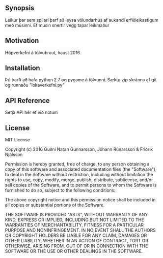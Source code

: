 ## Synopsis

Leikur þar sem spilari þarf að leysa völundarhús af aukandi erfiðleikastigum með músinni. Ef músin snertir vegg tapar leikmaður

## Motivation

Hópverkefni á tölvubraut, haust 2016

## Installation

Þú þarft að hafa python 2.7 og pygame á tölvunni.
Sæktu zip skránna af git og runnaðu "lokaverkefni.py"

## API Reference

Setja API hér ef við notum

## License

MIT License

Copyright (c) 2016 Guðni Natan Gunnarsson, Jóhann Rúnarsson & Friðrik Njálsson

Permission is hereby granted, free of charge, to any person obtaining a copy
of this software and associated documentation files (the "Software"), to deal
in the Software without restriction, including without limitation the rights
to use, copy, modify, merge, publish, distribute, sublicense, and/or sell
copies of the Software, and to permit persons to whom the Software is
furnished to do so, subject to the following conditions:

The above copyright notice and this permission notice shall be included in all
copies or substantial portions of the Software.

THE SOFTWARE IS PROVIDED "AS IS", WITHOUT WARRANTY OF ANY KIND, EXPRESS OR
IMPLIED, INCLUDING BUT NOT LIMITED TO THE WARRANTIES OF MERCHANTABILITY,
FITNESS FOR A PARTICULAR PURPOSE AND NONINFRINGEMENT. IN NO EVENT SHALL THE
AUTHORS OR COPYRIGHT HOLDERS BE LIABLE FOR ANY CLAIM, DAMAGES OR OTHER
LIABILITY, WHETHER IN AN ACTION OF CONTRACT, TORT OR OTHERWISE, ARISING FROM,
OUT OF OR IN CONNECTION WITH THE SOFTWARE OR THE USE OR OTHER DEALINGS IN THE
SOFTWARE.